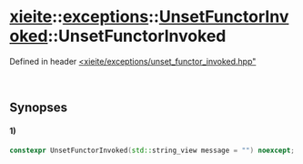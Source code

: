 # [xieite](../../../../../../xieite.md)\:\:[exceptions](../../../../../../exceptions.md)\:\:[UnsetFunctorInvoked](../../../../unset_functor_invoked.md)\:\:UnsetFunctorInvoked
Defined in header [<xieite/exceptions/unset_functor_invoked.hpp"](../../../../../../../include/xieite/exceptions/unset_functor_invoked.hpp)

&nbsp;

## Synopses
#### 1)
```cpp
constexpr UnsetFunctorInvoked(std::string_view message = "") noexcept;
```
